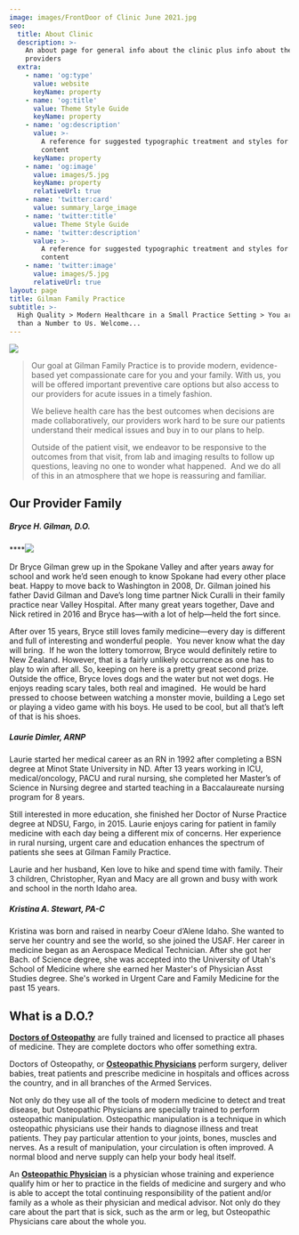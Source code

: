 ```yaml
---
image: images/FrontDoor of Clinic June 2021.jpg
seo:
  title: About Clinic
  description: >-
    An about page for general info about the clinic plus info about the medical
    providers
  extra:
    - name: 'og:type'
      value: website
      keyName: property
    - name: 'og:title'
      value: Theme Style Guide
      keyName: property
    - name: 'og:description'
      value: >-
        A reference for suggested typographic treatment and styles for your
        content
      keyName: property
    - name: 'og:image'
      value: images/5.jpg
      keyName: property
      relativeUrl: true
    - name: 'twitter:card'
      value: summary_large_image
    - name: 'twitter:title'
      value: Theme Style Guide
    - name: 'twitter:description'
      value: >-
        A reference for suggested typographic treatment and styles for your
        content
    - name: 'twitter:image'
      value: images/5.jpg
      relativeUrl: true
layout: page
title: Gilman Family Practice
subtitle: >-
  High Quality > Modern Healthcare in a Small Practice Setting > You are More
  than a Number to Us. Welcome...
---
```

![](https://www.dropbox.com/s/p6ihvak52c9is7j/GFP_Clinic_Front\_20210615.png?raw=1)

> Our goal at Gilman Family Practice is to provide modern, evidence-based yet compassionate care for you and your family. With us, you will be offered important preventive care options but also access to our providers for acute issues in a timely fashion.
>
> We believe health care has the best outcomes when decisions are made collaboratively, our providers work hard to be sure our patients understand their medical issues and buy in to our plans to help.
>
> Outside of the patient visit, we endeavor to be responsive to the outcomes from that visit, from lab and imaging results to follow up questions, leaving no one to wonder what happened.  And we do all of this in an atmosphere that we hope is reassuring and familiar.

## **Our Provider Family**

##### **Bryce H. Gilman, D.O.**

****![](https://www.dropbox.com/s/wow5idlw8awyfak/GFP_BGilman_Portrait_WG_ess.png?raw=1)

Dr Bryce Gilman grew up in the Spokane Valley and after years away for school and work he’d seen enough to know Spokane had every other place beat. Happy to move back to Washington in 2008, Dr. Gilman joined his father David Gilman and Dave’s long time partner Nick Curalli in their family practice near Valley Hospital. After many great years together, Dave and Nick retired in 2016 and Bryce has—with a lot of help—held the fort since. 

After over 15 years, Bryce still loves family medicine—every day is different and full of interesting and wonderful people.  You never know what the day will bring.  If he won the lottery tomorrow, Bryce would definitely retire to New Zealand. However, that is a fairly unlikely occurrence as one has to play to win after all. So, keeping on here is a pretty great second prize. Outside the office, Bryce loves dogs and the water but not wet dogs. He enjoys reading scary tales, both real and imagined.  He would be hard pressed to choose between watching a monster movie, building a Lego set or playing a video game with his boys. He used to be cool, but all that’s left of that is his shoes. 

##### **Laurie Dimler, ARNP**

Laurie started her medical career as an RN in 1992 after completing a BSN degree at Minot State University in ND. After 13 years working in ICU, medical/oncology, PACU and rural nursing, she completed her Master’s of Science in Nursing degree and started teaching in a Baccalaureate nursing program for 8 years.

Still interested in more education, she finished her Doctor of Nurse Practice degree at NDSU, Fargo, in 2015. Laurie enjoys caring for patient in family medicine with each day being a different mix of concerns. Her experience in rural nursing, urgent care and education enhances the spectrum of patients she sees at Gilman Family Practice.

Laurie and her husband, Ken love to hike and spend time with family. Their 3 children, Christopher, Ryan and Macy are all grown and busy with work and school in the north Idaho area.

##### **Kristina A. Stewart, PA-C**

Kristina was born and raised in nearby Coeur d’Alene Idaho. She wanted to serve her country and see the world, so she joined the USAF. Her career in medicine began as an Aerospace Medical Technician. After she got her Bach. of Science degree, she was accepted into the University of Utah's School of Medicine where she earned her Master's of Physician Asst Studies degree. She's worked in Urgent Care and Family Medicine for the past 15 years.

## **What is a D.O.?**

[**Doctors of Osteopathy**](https://osteopathic.org/what-is-osteopathic-medicine/what-is-a-do/) are fully trained and licensed to practice all  phases of medicine. They are complete doctors who offer something extra.

Doctors of Osteopathy, or [**Osteopathic Physicians**](https://osteopathic.org/what-is-osteopathic-medicine/) perform surgery, deliver babies, treat patients and prescribe medicine in hospitals and offices across the country, and in all branches of the Armed Services.

Not only do they use all of the tools of modern medicine to detect and treat disease, but Osteopathic Physicians are specially trained to perform osteopathic manipulation. Osteopathic manipulation is a technique in which osteopathic physicians use their hands to diagnose illness and treat patients. They pay particular attention to your joints, bones, muscles and nerves. As a result of manipulation, your circulation is often improved. A normal blood and nerve supply can help your body heal itself.

An [**Osteopathic Physician**](https://osteopathic.org/what-is-osteopathic-medicine/) is a physician whose training and experience qualify him or her to practice in the fields of medicine and surgery and who is able to accept the total continuing responsibility of the patient and/or family as a whole as their physician and medical advisor. Not only do they care about the part that is sick, such as the arm or leg, but Osteopathic Physicians care about the whole you.
